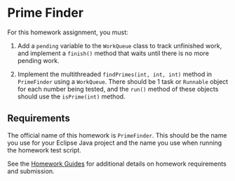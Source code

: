 # Prime Finder

For this homework assignment, you must:

  1. Add a `pending` variable to the `WorkQueue` class to track unfinished work, and implement a `finish()` method that waits until there is no more pending work. 

  2. Implement the multithreaded `findPrimes(int, int, int)` method in `PrimeFinder` using a `WorkQueue`. There should be 1 task or `Runnable` object for each number being tested, and the `run()` method of these objects should use the `isPrime(int)` method.
  
## Requirements

The official name of this homework is `PrimeFinder`. This should be the name you use for your Eclipse Java project and the name you use when running the homework test script.

See the [Homework Guides](https://usf-cs212-spring2019.github.io/guides/homework.html) for additional details on homework requirements and submission.
